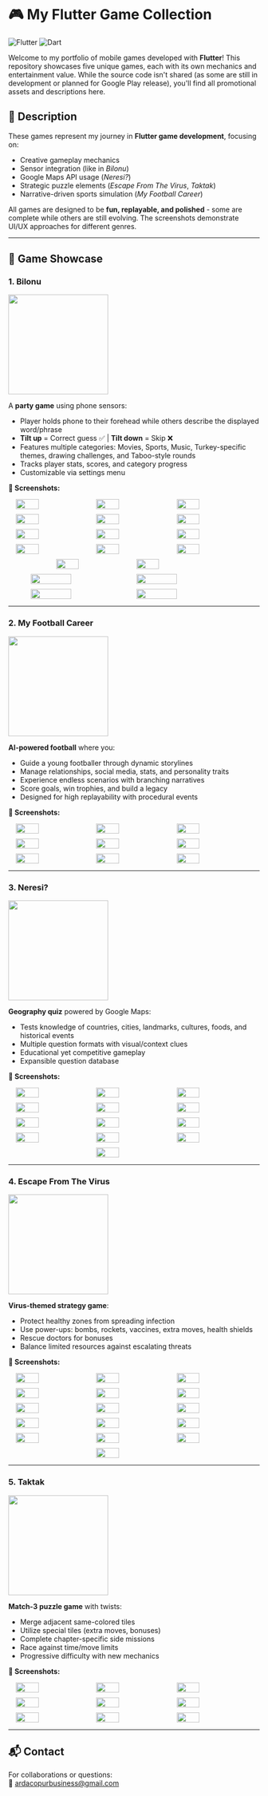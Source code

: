 # 🎮 My Flutter Game Collection

![Flutter](https://img.shields.io/badge/Flutter-%2302569B.svg?style=for-the-badge&logo=Flutter&logoColor=white)
![Dart](https://img.shields.io/badge/Dart-0175C2?style=for-the-badge&logo=dart&logoColor=white)

Welcome to my portfolio of mobile games developed with **Flutter**! This repository showcases five unique games, each with its own mechanics and entertainment value. While the source code isn't shared (as some are still in development or planned for Google Play release), you'll find all promotional assets and descriptions here.

## 📝 Description

These games represent my journey in **Flutter game development**, focusing on:
- Creative gameplay mechanics
- Sensor integration (like in *Bilonu*)
- Google Maps API usage (*Neresi?*)
- Strategic puzzle elements (*Escape From The Virus*, *Taktak*)
- Narrative-driven sports simulation (*My Football Career*)

All games are designed to be **fun, replayable, and polished** - some are complete while others are still evolving. The screenshots demonstrate UI/UX approaches for different genres.

---

## 🎲 Game Showcase

### 1. Bilonu
<img src="bilonu/bilonu_icon.png" width="200" />

A **party game** using phone sensors:  
- Player holds phone to their forehead while others describe the displayed word/phrase  
- **Tilt up** = Correct guess ✅ | **Tilt down** = Skip ❌  
- Features multiple categories: Movies, Sports, Music, Turkey-specific themes, drawing challenges, and Taboo-style rounds  
- Tracks player stats, scores, and category progress  
- Customizable via settings menu  

**📱 Screenshots:**  
<div style="display: flex; flex-wrap: wrap; gap: 10px; justify-content: center;">
  <img src="bilonu/bilonu1.png" width="30%" />
  <img src="bilonu/bilonu2.png" width="30%" />
  <img src="bilonu/bilonu3.png" width="30%" />
  <img src="bilonu/bilonu4.png" width="30%" />
  <img src="bilonu/bilonu5.png" width="30%" />
  <img src="bilonu/bilonu6.png" width="30%" />
  <img src="bilonu/bilonu7.png" width="30%" />
  <img src="bilonu/bilonu8.png" width="30%" />
  <img src="bilonu/bilonu9.png" width="30%" />
  <img src="bilonu/bilonu10.png" width="30%" />
  <img src="bilonu/bilonu11.png" width="30%" />
  <img src="bilonu/bilonu12.png" width="30%" />
  <img src="bilonu/bilonu13.png" width="30%" />
  <img src="bilonu/bilonu14.png" width="30%" />
  <img src="bilonu/bilonu15.png" width="40%" />
  <img src="bilonu/bilonu16.png" width="40%" />
  <img src="bilonu/bilonu17.png" width="40%" />
  <img src="bilonu/bilonu18.png" width="40%" />
</div>

---

### 2. My Football Career
<img src="career/career_icon.png" width="200" />

**AI-powered football** where you:  
- Guide a young footballer through dynamic storylines  
- Manage relationships, social media, stats, and personality traits  
- Experience endless scenarios with branching narratives  
- Score goals, win trophies, and build a legacy  
- Designed for high replayability with procedural events  

**📱 Screenshots:**  
<div style="display: flex; flex-wrap: wrap; gap: 10px; justify-content: center;">
  <img src="career/career1.png" width="30%" />
  <img src="career/career2.png" width="30%" />
  <img src="career/career3.png" width="30%" />
  <img src="career/career4.png" width="30%" />
  <img src="career/career5.png" width="30%" />
  <img src="career/career6.png" width="30%" />
  <img src="career/career7.png" width="30%" />
  <img src="career/career8.png" width="30%" />
  <img src="career/career9.png" width="30%" />
</div>

---

### 3. Neresi?
<img src="neresi/neresi_icon.jpg" width="200" />

**Geography quiz** powered by Google Maps:  
- Tests knowledge of countries, cities, landmarks, cultures, foods, and historical events  
- Multiple question formats with visual/context clues  
- Educational yet competitive gameplay  
- Expansible question database  

**📱 Screenshots:**  
<div style="display: flex; flex-wrap: wrap; gap: 10px; justify-content: center;">
  <img src="neresi/neresi1.png" width="30%" />
  <img src="neresi/neresi2.png" width="30%" />
  <img src="neresi/neresi3.png" width="30%" />
  <img src="neresi/neresi4.png" width="30%" />
  <img src="neresi/neresi5.png" width="30%" />
  <img src="neresi/neresi6.png" width="30%" />
  <img src="neresi/neresi7.png" width="30%" />
  <img src="neresi/neresi8.png" width="30%" />
  <img src="neresi/neresi9.png" width="30%" />
  <img src="neresi/neresi10.png" width="30%" />
  <img src="neresi/neresi11.png" width="30%" />
  <img src="neresi/neresi12.png" width="30%" />
  <img src="neresi/neresi13.png" width="30%" />
</div>

---

### 4. Escape From The Virus
<img src="escape/escape_icon.png" width="200" />

**Virus-themed strategy game**:  
- Protect healthy zones from spreading infection  
- Use power-ups: bombs, rockets, vaccines, extra moves, health shields  
- Rescue doctors for bonuses  
- Balance limited resources against escalating threats  

**📱 Screenshots:**  
<div style="display: flex; flex-wrap: wrap; gap: 10px; justify-content: center;">
  <img src="escape/escape1.png" width="30%" />
  <img src="escape/escape2.png" width="30%" />
  <img src="escape/escape3.png" width="30%" />
  <img src="escape/escape4.png" width="30%" />
  <img src="escape/escape5.png" width="30%" />
  <img src="escape/escape6.png" width="30%" />
  <img src="escape/escape7.png" width="30%" />
  <img src="escape/escape8.png" width="30%" />
  <img src="escape/escape9.png" width="30%" />
  <img src="escape/escape10.png" width="30%" />
  <img src="escape/escape11.png" width="30%" />
  <img src="escape/escape12.png" width="30%" />
  <img src="escape/escape13.png" width="30%" />
  <img src="escape/escape14.png" width="30%" />
  <img src="escape/escape15.png" width="30%" />
  <img src="escape/escape16.png" width="30%" />
</div>

---

### 5. Taktak
<img src="taktak/taktak_icon.jpg" width="200" />

**Match-3 puzzle game** with twists:  
- Merge adjacent same-colored tiles  
- Utilize special tiles (extra moves, bonuses)  
- Complete chapter-specific side missions  
- Race against time/move limits  
- Progressive difficulty with new mechanics  

**📱 Screenshots:**  
<div style="display: flex; flex-wrap: wrap; gap: 10px; justify-content: center;">
  <img src="taktak/taktak1.png" width="30%" />
  <img src="taktak/taktak2.png" width="30%" />
  <img src="taktak/taktak3.png" width="30%" />
  <img src="taktak/taktak4.png" width="30%" />
  <img src="taktak/taktak5.png" width="30%" />
  <img src="taktak/taktak6.png" width="30%" />
  <img src="taktak/taktak7.png" width="30%" />
  <img src="taktak/taktak8.png" width="30%" />
  <img src="taktak/taktak9.png" width="30%" />
</div>

---

## 📬 Contact
For collaborations or questions:  
📧 ardacopurbusiness@gmail.com  

